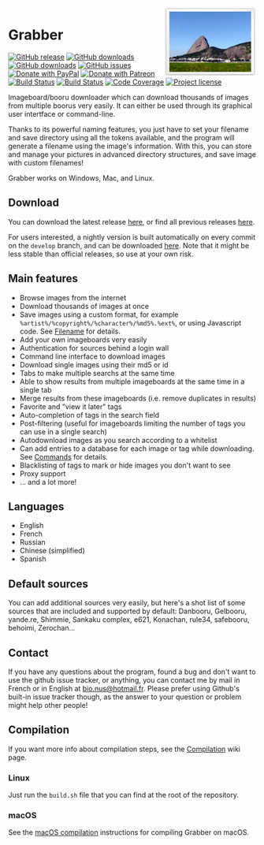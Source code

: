 <img src="gui/resources/images/readme-icon.png" align="right" />

# Grabber

[![GitHub release](https://img.shields.io/github/release/Bionus/imgbrd-grabber.svg)](https://github.com/Bionus/imgbrd-grabber/releases/latest)
[![GitHub downloads](https://img.shields.io/github/downloads/Bionus/imgbrd-grabber/latest/total.svg)](https://github.com/Bionus/imgbrd-grabber/releases/latest)
[![GitHub downloads](https://img.shields.io/github/downloads/Bionus/imgbrd-grabber/total.svg)](https://github.com/Bionus/imgbrd-grabber/releases)
[![GitHub issues](https://img.shields.io/github/issues/Bionus/imgbrd-grabber.svg)](https://github.com/Bionus/imgbrd-grabber/issues)
[![Donate with PayPal](https://img.shields.io/badge/paypal-donate-orange.svg)](https://www.paypal.com/cgi-bin/webscr?cmd=_donations&business=bio%2enus%40hotmail%2efr&lc=EN&item_name=Bionus&item_number=Grabber&currency_code=EUR)
[![Donate with Patreon](https://img.shields.io/badge/patreon-donate-orange.svg)](https://www.patreon.com/bionus)
[![Build Status](https://travis-ci.org/Bionus/imgbrd-grabber.svg?branch=master)](https://travis-ci.org/Bionus/imgbrd-grabber)
[![Build Status](https://ci.appveyor.com/api/projects/status/lm08r4q0kuui7a5y/branch/master?svg=true)](https://ci.appveyor.com/project/Bionus/imgbrd-grabber)
[![Code Coverage](https://img.shields.io/codecov/c/github/Bionus/imgbrd-grabber.svg)](https://codecov.io/gh/Bionus/imgbrd-grabber)
[![Project license](https://img.shields.io/github/license/bionus/imgbrd-grabber.svg)](https://raw.githubusercontent.com/Bionus/imgbrd-grabber/develop/LICENSE)

Imageboard/booru downloader which can download thousands of images from multiple boorus very easily. It can either be used through its graphical user intertface or command-line.

Thanks to its powerful naming features, you just have to set your filename and save directory using all the tokens available, and the program will generate a filename using the image's information. With this, you can store and manage your pictures in advanced directory structures, and save image with custom filenames!

Grabber works on Windows, Mac, and Linux.

## Download
You can download the latest release [here](https://github.com/Bionus/imgbrd-grabber/releases/latest), or find all previous releases [here](https://github.com/Bionus/imgbrd-grabber/releases).

For users interested, a nightly version is built automatically on every commit on the `develop` branch, and can be downloaded [here](https://github.com/Bionus/imgbrd-grabber/releases/nightly). Note that it might be less stable than official releases, so use at your own risk.

## Main features
* Browse images from the internet
* Download thousands of images at once
* Save images using a custom format, for example `%artist%/%copyright%/%character%/%md5%.%ext%`, or using Javascript code. See [Filename](https://github.com/Bionus/imgbrd-grabber/wiki/Commands) for details.
* Add your own imageboards very easily
* Authentication for sources behind a login wall
* Command line interface to download images
* Download single images using their md5 or id
* Tabs to make multiple searchs at the same time
* Able to show results from multiple imageboards at the same time in a single tab
* Merge results from these imageboards (i.e. remove duplicates in results)
* Favorite and "view it later" tags
* Auto-completion of tags in the search field
* Post-filtering (useful for imageboards limiting the number of tags you can use in a single search)
* Autodownload images as you search according to a whitelist
* Can add entries to a database for each image or tag while downloading. See [Commands](https://github.com/Bionus/imgbrd-grabber/wiki/Commands) for details.
* Blacklisting of tags to mark or hide images you don't want to see
* Proxy support
* ... and a lot more!

## Languages
* English
* French
* Russian
* Chinese (simplified)
* Spanish

## Default sources
You can add additional sources very easily, but here's a shot list of some sources that are included and supported by default: Danbooru, Gelbooru, yande.re, Shimmie, Sankaku complex, e621, Konachan, rule34, safebooru, behoimi, Zerochan...

## Contact
If you have any questions about the program, found a bug and don't want to use the github issue tracker, or anything, you can contact me by mail in French or in English at [bio.nus@hotmail.fr](mailto:bio.nus@hotmail.fr). Please prefer using Github's built-in issue tracker though, as the answer to your question or problem might help other people!

## Compilation
If you want more info about compilation steps, see the [Compilation](https://github.com/Bionus/imgbrd-grabber/wiki/Compilation) wiki page.

### Linux
Just run the `build.sh` file that you can find at the root of the repository.

### macOS
See the [macOS compilation](https://github.com/Bionus/imgbrd-grabber/wiki/Compilation#macos) instructions for compiling Grabber on macOS.
